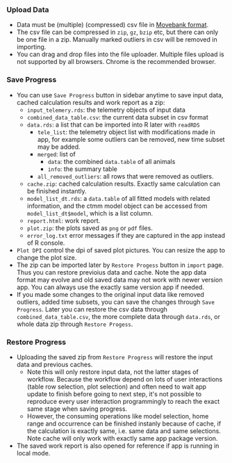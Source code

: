
### Upload Data
- Data must be (multiple) (compressed) csv file in [Movebank format](https://www.movebank.org/node/13).
- The csv file can be compressed in `zip`, `gz`, `bzip` etc, but there can only be one file in a zip.
    Manually marked outliers in csv will be removed in importing. 
- You can drag and drop files into the file uploader. Multiple files upload is not supported by all browsers. Chrome is the recommended browser.

### Save Progress
- You can use `Save Progress` button in sidebar anytime to save input data, cached calculation results and work report as a zip:
  - `input_telemery.rds`: the telemetry objects of input data
  - `combined_data_table.csv`: the current data subset in csv format
  - `data.rds`: a list that can be imported into R later with `readRDS`
    - `tele_list`: the telemetry object list with modifications made in app, for example some outliers can be removed, new time subset may be added.
    - `merged`: list of
      - `data`: the combined `data.table` of all animals
      - `info`: the summary table
    - `all_removed_outliers`: all rows that were removed as outliers.
  - `cache.zip`: cached calculation results. Exactly same calculation can be finished instantly.
  - `model_list_dt.rds`: a `data.table` of all fitted models with related information, and the ctmm model object can be accessed from `model_list_dt$model`, which is a list column.
  - `report.html`: work report.
  - `plot.zip`: the plots saved as `png` or `pdf` files.
  - `error_log.txt` error messages if they are captured in the app instead of R console.
- `Plot DPI` control the dpi of saved plot pictures. You can resize the app to change the plot size.
- The zip can be imported later by `Restore Progess` button in `import` page. Thus you can restore previoius data and cache. Note the app data format may evolve and old saved data may not work with newer version app. You can always use the exactly same version app if needed.
- If you made some changes to the original input data like removed outliers, added time subsets, you can save the changes through `Save Progress`. Later you can restore the csv data through `combined_data_table.csv`, the more complete data through `data.rds`, or whole data zip through `Restore Progess`.

### Restore Progress
- Uploading the saved zip from `Restore Progress` will restore the input data and previous caches.
  - Note this will only restore input data, not the latter stages of workflow. Because the workflow depend on lots of user interactions (table row selection, plot selection) and often need to wait app update to finish before going to next step, it's not possible to reproduce every user interaction programmingly to reach the exact same stage when saving progress.
  - However, the consuming operations like model selection, home range and occurrence can be finished instanly because of cache, if the calculation is exactly same, i.e. same data and same selections. Note cache will only work with exactly same app package version.
- The saved work report is also opened for reference if app is running in local mode.

